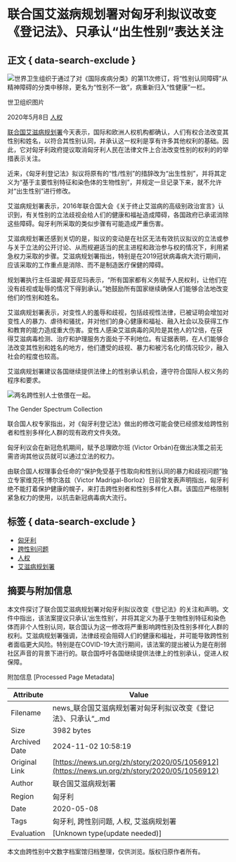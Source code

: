 # 联合国艾滋病规划署对匈牙利拟议改变《登记法》、只承认“出生性别”表达关注

## 正文 { data-search-exclude }


![世界卫生组织于通过了对《国际疾病分类》的第11次修订，将“性别认同障碍”从精神障碍的分类中移除，更名为“性别不一致”，病重新归入“性健康”一栏。](https://global.unitednations.entermediadb.net/assets/mediadb/services/module/asset/downloads/preset/assets/2019/05/30-05-19-who-gender-zh-1.jpg/image1024x768.jpg)

世卫组织图片

2020年5月8日 [人权](/zh/news/topic/human-rights)

[联合国艾滋病规划署](http://www.unaids.org.cn/ "(opens in a new window)")今天表示，国际和欧洲人权机构都确认，人们有权合法改变其性别和姓名，以符合其性别认同，并承认这一权利是享有许多其他权利的基础。因此，它对匈牙利政府提议取消匈牙利人民在法律文件上合法改变性别的权利的的举措表示关注。

近来，《匈牙利登记法》拟议将原有的“性/性别”的措辞改为“出生性别”，并将其定义为“基于主要性别特征和染色体的生物性别”，并规定一旦记录下来，就不允许对“出生性别”进行修改。

艾滋病规划署表示，2016年联合国大会《关于终止艾滋病的高级别政治宣言》认识到，有关性别的立法歧视会给人们的健康和福祉造成障碍，各国政府已承诺消除这些障碍。匈牙利所采取的类似步骤有可能造成严重伤害。

艾滋病规划署还感到关切的是，拟议的变动是在社区无法有效抗议拟议的立法或参与关于立法的公开讨论、从而规避适当的民主进程和政治参与权的情况下，利用紧急权力采取的步骤。艾滋病规划署指出，特别是在2019冠状病毒病大流行期间，应该采取的工作重点是消除、而不是制造医疗保健的障碍。

规划署执行主任温妮·拜亚尼玛表示，“所有国家都有义务赋予人民权利，让他们在没有歧视或耻辱的情况下得到承认。”她鼓励所有国家继续确保人们能够合法地改变他们的性别和姓名。

艾滋病规划署表示，对变性人的羞辱和歧视，包括歧视性法律，已被证明会增加对变性人的暴力、虐待和骚扰，并对他们的身心健康和福祉、融入社会以及获得工作和教育的能力造成重大伤害。变性人感染艾滋病毒的风险是其他人的12倍，在获得艾滋病毒检测、治疗和护理服务方面处于不利地位。有证据表明，在人们能够合法改变其性别和姓名的地方，他们遭受的歧视、暴力和被污名化的情况较少，融入社会的程度也较高。

艾滋病规划署建议各国继续提供法律上的性别承认机会，遵守符合国际人权义务的程序和要求。

![两名跨性别人士依偎在一起。](https://global.unitednations.entermediadb.net/assets/mediadb/services/module/asset/downloads/preset/assets/2019/06/06-05-19-vice-trans-embrace.jpg/image1170x530cropped.jpg)

The Gender Spectrum Collection

联合国人权专家指出，对《匈牙利登记法》做出的修改可能会使已经颁发给跨性别者和性别多样化人群的现有政府文件失效。

匈牙利议会在新冠危机期间，赋予总理欧尔班 (Victor Orbán)在做出决策之前无需咨询其他议员就可以通过立法的权力。

由联合国人权理事会任命的“保护免受基于性取向和性别认同的暴力和歧视问题”独立专家维克托·博尔洛兹（Victor Madrigal-Borloz）日前曾发表声明指出，匈牙利绝不能打着保护健康的幌子，来打击跨性别者和性别多样化人群。该国应严格限制紧急权力的使用，以抗击新冠病毒病大流行。

## 标签 { data-search-exclude }

- [匈牙利](/zh/tags/xiongyali)
- [跨性别问题](/zh/tags/kuaxingbiewenti)
- [人权](/zh/tags/renquan)
- [艾滋病规划署](/zh/tags/aizibingguihuashu)

## 摘要与附加信息

<!-- tcd_abstract -->
本文件探讨了联合国艾滋病规划署对匈牙利拟议改变《登记法》的关注和声明。文件中指出，该法案提议只承认‘出生性别’，并将其定义为基于生物性别特征和染色体而非个人性别认同，联合国认为这一修改将严重影响跨性别及性别多样化人群的权利。艾滋病规划署强调，法律歧视会阻碍人们的健康和福祉，并可能导致跨性别者面临更大风险。特别是在COVID-19大流行期间，该法案的提出被认为是在削弱社区声音的背景下进行的。联合国呼吁各国继续提供法律上的性别承认，促进人权保障。
<!-- tcd_abstract_end -->

附加信息 [Processed Page Metadata]

| Attribute       | Value                                  |
|-----------------|----------------------------------------|
| Filename        | news_联合国艾滋病规划署对匈牙利拟议改变《登记法》、只承认“_.md                             |
| Size            | 3982 bytes                           |
| Archived Date   | 2024-11-02 10:58:19                             |
| Original Link   | [https://news.un.org/zh/story/2020/05/1056912](https://news.un.org/zh/story/2020/05/1056912)                       |
| Author          | 联合国艾滋病规划署                               |
| Region          | 匈牙利                               |
| Date            | 2020-05-08                                 |
| Tags            | 匈牙利, 跨性别问题, 人权, 艾滋病规划署                                 |
| Evaluation            | [Unknown type(update needed)]                                 |
<!-- tcd_table_end -->

本文由跨性别中文数字档案馆归档整理，仅供浏览。版权归原作者所有。
